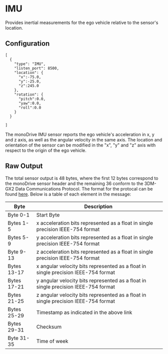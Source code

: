# IMU

Provides inertial measurements for the ego vehicle relative to the sensor's location.

## Configuration

```
[
  {
    "type": "IMU",
    "listen_port": 8500,
    "location": {
      "x":-75.0,
      "y":-25.0,
      "z":245.0
    },
    "rotation": {
      "pitch":0.0,
      "yaw":0.0,
      "roll":0.0
    }
  }

]
```

The monoDrive IMU sensor reports the ego vehicle's acceleration in x, y and z 
axis, as well as the angular velocity in the same axis. The location and 
orientation of the sensor can be modified in the "x", "y" and "z" axis with 
respect to the origin of the ego vehicle.

## Raw Output

The total sensor output is 48 bytes, where the first 12 bytes correspond to the 
monoDrive sensor header and the remaining 36 conform to the 3DM-GX2 Data 
Communications Protocol. The format for the protocal can be found 
[here](http://files.microstrain.com/dcp/Inertia-Link-3DM-GX2-data-communications-protocol.pdf). 
Below is a table of each element in the message:

| Byte  | Description   |
| ------------ | ------------ |
|Byte 0-1  | Start Byte |
|Bytes 1-5 | x acceleration bits represented as a float in single precision IEEE-754 format |
|Bytes 5-9 | y acceleration bits represented as a float in single precision IEEE-754 format |
|Byte 9-13 | z acceleration bits represented as a float in single precision IEEE-754 format |
|Bytes 13-17 | x angular velocity bits represented as a float in single precision IEEE-754 format |
|Bytes 17-21 | y angular velocity bits represented as a float in single precision IEEE-754 format |
|Bytes 21-25 | z angular velocity bits represented as a float in single precision IEEE-754 format |
|Bytes 25-29 | Timestamp as indicated in the above link |
|Bytes 29-31 | Checksum |
|Byte 31-35| Time of week |
